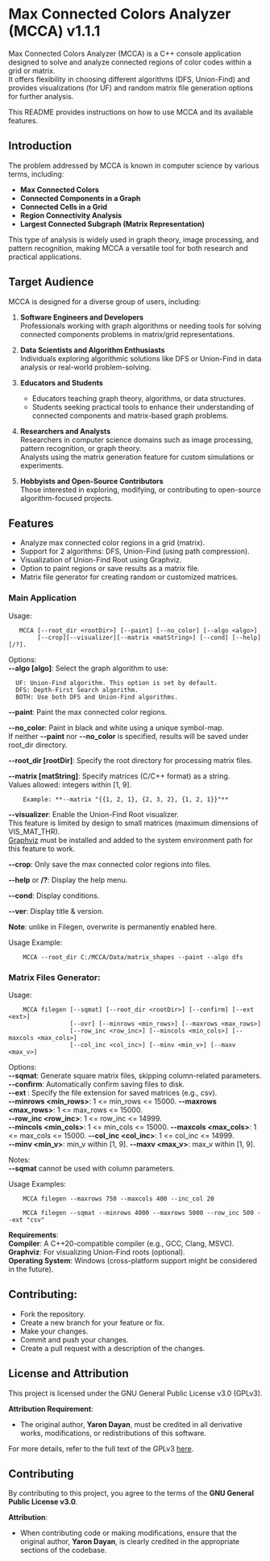 # Max Connected Colors Analyzer (MCCA) v1.1.1

Max Connected Colors Analyzer (MCCA) is a C++ console application designed to solve and analyze connected regions of color codes within a grid or matrix.  
It offers flexibility in choosing different algorithms (DFS, Union-Find) and provides visualizations (for UF) and random matrix file generation options for further analysis.  

This README provides instructions on how to use MCCA and its available features.  


## Introduction

The problem addressed by MCCA is known in computer science by various terms, including:

- **Max Connected Colors**
- **Connected Components in a Graph**
- **Connected Cells in a Grid**
- **Region Connectivity Analysis**
- **Largest Connected Subgraph (Matrix Representation)**

This type of analysis is widely used in graph theory, image processing, and pattern recognition, making MCCA a versatile tool for both research and practical applications.


## Target Audience

MCCA is designed for a diverse group of users, including:

1. **Software Engineers and Developers**  
   Professionals working with graph algorithms or needing tools for solving connected components problems in matrix/grid representations.

2. **Data Scientists and Algorithm Enthusiasts**  
   Individuals exploring algorithmic solutions like DFS or Union-Find in data analysis or real-world problem-solving.

3. **Educators and Students**  
   - Educators teaching graph theory, algorithms, or data structures.
   - Students seeking practical tools to enhance their understanding of connected components and matrix-based graph problems.

4. **Researchers and Analysts**  
   Researchers in computer science domains such as image processing, pattern recognition, or graph theory.  
   Analysts using the matrix generation feature for custom simulations or experiments.

5. **Hobbyists and Open-Source Contributors**  
   Those interested in exploring, modifying, or contributing to open-source algorithm-focused projects.


## Features

- Analyze max connected color regions in a grid (matrix).
- Support for 2 algorithms: DFS, Union-Find (using path compression).
- Visualization of Union-Find Root using Graphviz.
- Option to paint regions or save results as a matrix file.
- Matrix file generator for creating random or customized matrices.


### Main Application

Usage: 

       MCCA [--root_dir <rootDir>] [--paint] [--no_color] [--algo <algo>]
            [--crop][--visualizer][--matrix <matString>] [--cond] [--help] [/?].

Options:  
**--algo [algo]**: Select the graph algorithm to use:

      UF: Union-Find algorithm. This option is set by default.
      DFS: Depth-First Search algorithm.
      BOTH: Use both DFS and Union-Find algorithms.

**--paint**: Paint the max connected color regions.

**--no_color**: Paint in black and white using a unique symbol-map.  
If neither **--paint** nor **--no_color** is specified, results will be saved under  root_dir directory.  

**--root_dir [rootDir]**: Specify the root directory for processing matrix files.

**--matrix [matString]**: Specify matrices (C/C++ format) as a string.  
Values allowed: integers within [1, 9]. 
        
        Example: **--matrix "{{1, 2, 1}, {2, 3, 2}, {1, 2, 1}}"**  
         
**--visualizer**: Enable the Union-Find Root visualizer.  
This feature is limited by design to small matrices (maximum dimensions of VIS_MAT_THR).  
[Graphviz](https://graphviz.org/download/) must be installed and added to the system environment path for this feature to work.

**--crop**: Only save the max connected color regions into files.

**--help** or __/?__: Display the help menu.

**--cond**: Display conditions.

**--ver**: Display title & version. 

**Note**: unlike in Filegen, overwrite is permanently enabled here.

Usage Example:  

        MCCA --root_dir C:/MCCA/Data/matrix_shapes --paint --algo dfs

### Matrix Files Generator:  
Usage:   
    
        MCCA filegen [--sqmat] [--root_dir <rootDir>] [--confirm] [--ext <ext>]
                     [--ovr] [--minrows <min_rows>] [--maxrows <max_rows>]
                     [--row_inc <row_inc>] [--mincols <min_cols>] [--maxcols <max_cols>]
                     [--col_inc <col_inc>] [--minv <min_v>] [--maxv <max_v>]


Options:   
**--sqmat**: Generate square matrix files, skipping column-related parameters.  
**--confirm**: Automatically confirm saving files to disk.  
**--ext <ext>**: Specify the file extension for saved matrices (e.g., csv).  
**--minrows <min_rows>**: 1 <= min_rows <= 15000. 
**--maxrows <max_rows>**: 1 <= max_rows <= 15000.  
**--row_inc <row_inc>**:  1 <= row_inc  <= 14999.  
**--mincols <min_cols>**: 1 <= min_cols <= 15000.
**--maxcols <max_cols>**: 1 <= max_cols <= 15000. 
**--col_inc <col_inc>**:  1 <= col_inc  <= 14999.  
**--minv <min_v>**: min_v within [1, 9]. 
**--maxv <max_v>**: max_v within [1, 9]. 

Notes:  
**--sqmat** cannot be used with column parameters.

Usage Examples:   

        MCCA filegen --maxrows 750 --maxcols 400 --inc_col 20  
    
        MCCA filegen --sqmat --minrows 4000 --maxrows 5000 --row_inc 500 --ext "csv"


**Requirements**:  
**Compiler**: A C++20-compatible compiler (e.g., GCC, Clang, MSVC).  
**Graphviz**: For visualizing Union-Find roots (optional).  
**Operating System**: Windows (cross-platform support might be considered in the future).  

## Contributing: 
- Fork the repository.
- Create a new branch for your feature or fix.
- Make your changes.
- Commit and push your changes.
- Create a pull request with a description of the changes.

## License and Attribution

This project is licensed under the GNU General Public License v3.0 (GPLv3).

**Attribution Requirement**: 
* The original author, **Yaron Dayan**, must be credited in all derivative works, modifications, or redistributions of this software.

For more details, refer to the full text of the GPLv3 [here](https://www.gnu.org/licenses/gpl-3.0.html).

## Contributing

By contributing to this project, you agree to the terms of the **GNU General Public License v3.0**.

**Attribution**: 
* When contributing code or making modifications, ensure that the original author, **Yaron Dayan**, is clearly credited in the appropriate sections of the codebase.
